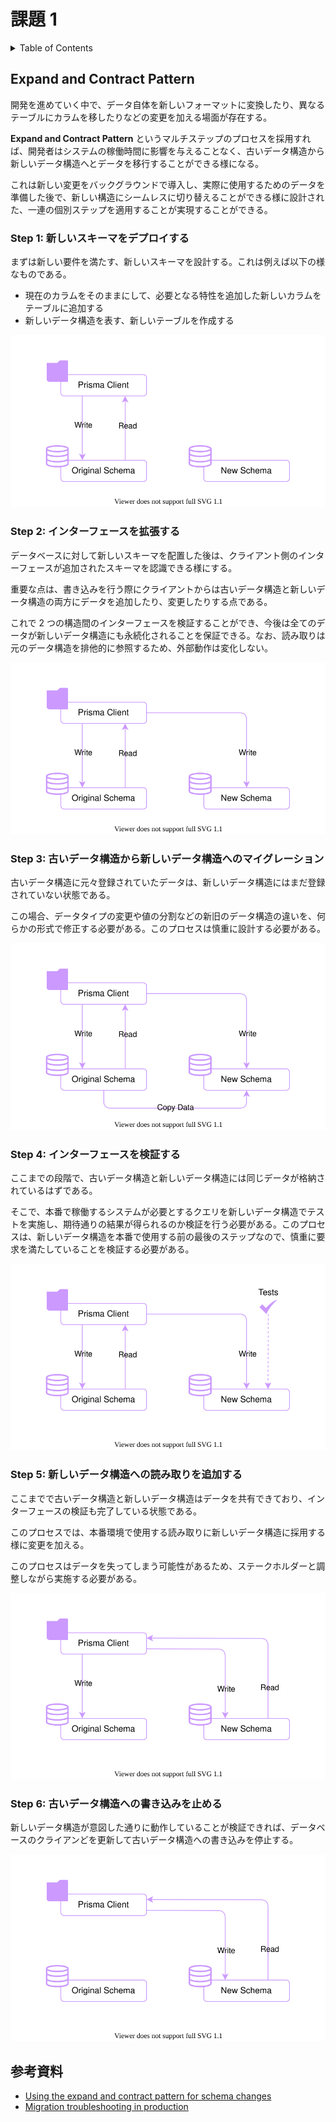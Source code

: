 # 課題 1

<!-- START doctoc generated TOC please keep comment here to allow auto update -->
<!-- DON'T EDIT THIS SECTION, INSTEAD RE-RUN doctoc TO UPDATE -->
<details>
<summary>Table of Contents</summary>

- [Expand and Contract Pattern](#expand-and-contract-pattern)
  - [Step 1: 新しいスキーマをデプロイする](#step-1-%E6%96%B0%E3%81%97%E3%81%84%E3%82%B9%E3%82%AD%E3%83%BC%E3%83%9E%E3%82%92%E3%83%87%E3%83%97%E3%83%AD%E3%82%A4%E3%81%99%E3%82%8B)
  - [Step 2: インターフェースを拡張する](#step-2-%E3%82%A4%E3%83%B3%E3%82%BF%E3%83%BC%E3%83%95%E3%82%A7%E3%83%BC%E3%82%B9%E3%82%92%E6%8B%A1%E5%BC%B5%E3%81%99%E3%82%8B)
  - [Step 3: 古いデータ構造から新しいデータ構造へのマイグレーション](#step-3-%E5%8F%A4%E3%81%84%E3%83%87%E3%83%BC%E3%82%BF%E6%A7%8B%E9%80%A0%E3%81%8B%E3%82%89%E6%96%B0%E3%81%97%E3%81%84%E3%83%87%E3%83%BC%E3%82%BF%E6%A7%8B%E9%80%A0%E3%81%B8%E3%81%AE%E3%83%9E%E3%82%A4%E3%82%B0%E3%83%AC%E3%83%BC%E3%82%B7%E3%83%A7%E3%83%B3)
  - [Step 4: インターフェースを検証する](#step-4-%E3%82%A4%E3%83%B3%E3%82%BF%E3%83%BC%E3%83%95%E3%82%A7%E3%83%BC%E3%82%B9%E3%82%92%E6%A4%9C%E8%A8%BC%E3%81%99%E3%82%8B)
  - [Step 5: 新しいデータ構造への読み取りを追加する](#step-5-%E6%96%B0%E3%81%97%E3%81%84%E3%83%87%E3%83%BC%E3%82%BF%E6%A7%8B%E9%80%A0%E3%81%B8%E3%81%AE%E8%AA%AD%E3%81%BF%E5%8F%96%E3%82%8A%E3%82%92%E8%BF%BD%E5%8A%A0%E3%81%99%E3%82%8B)
  - [Step 6: 古いデータ構造への書き込みを止める](#step-6-%E5%8F%A4%E3%81%84%E3%83%87%E3%83%BC%E3%82%BF%E6%A7%8B%E9%80%A0%E3%81%B8%E3%81%AE%E6%9B%B8%E3%81%8D%E8%BE%BC%E3%81%BF%E3%82%92%E6%AD%A2%E3%82%81%E3%82%8B)
- [参考資料](#%E5%8F%82%E8%80%83%E8%B3%87%E6%96%99)

</details>
<!-- END doctoc generated TOC please keep comment here to allow auto update -->

## Expand and Contract Pattern

開発を進めていく中で、データ自体を新しいフォーマットに変換したり、異なるテーブルにカラムを移したりなどの変更を加える場面が存在する。

**Expand and Contract Pattern** というマルチステップのプロセスを採用すれば、開発者はシステムの稼働時間に影響を与えることなく、古いデータ構造から新しいデータ構造へとデータを移行することができる様になる。

これは新しい変更をバックグラウンドで導入し、実際に使用するためのデータを準備した後で、新しい構造にシームレスに切り替えることができる様に設計された、一連の個別ステップを適用することが実現することができる。

### Step 1: 新しいスキーマをデプロイする

まずは新しい要件を満たす、新しいスキーマを設計する。これは例えば以下の様なものである。

- 現在のカラムをそのままにして、必要となる特性を追加した新しいカラムをテーブルに追加する
- 新しいデータ構造を表す、新しいテーブルを作成する

![](assets/step1.drawio.svg)

### Step 2: インターフェースを拡張する

データベースに対して新しいスキーマを配置した後は、クライアント側のインターフェースが追加されたスキーマを認識できる様にする。

重要な点は、書き込みを行う際にクライアントからは古いデータ構造と新しいデータ構造の両方にデータを追加したり、変更したりする点である。

これで 2 つの構造間のインターフェースを検証することができ、今後は全てのデータが新しいデータ構造にも永続化されることを保証できる。なお、読み取りは元のデータ構造を排他的に参照するため、外部動作は変化しない。

![](assets/step2.drawio.svg)

### Step 3: 古いデータ構造から新しいデータ構造へのマイグレーション

古いデータ構造に元々登録されていたデータは、新しいデータ構造にはまだ登録されていない状態である。

この場合、データタイプの変更や値の分割などの新旧のデータ構造の違いを、何らかの形式で修正する必要がある。このプロセスは慎重に設計する必要がある。

![](assets/step3.drawio.svg)

### Step 4: インターフェースを検証する

ここまでの段階で、古いデータ構造と新しいデータ構造には同じデータが格納されているはずである。

そこで、本番で稼働するシステムが必要とするクエリを新しいデータ構造でテストを実施し、期待通りの結果が得られるのか検証を行う必要がある。このプロセスは、新しいデータ構造を本番で使用する前の最後のステップなので、慎重に要求を満たしていることを検証する必要がある。

![](assets/step4.drawio.svg)

### Step 5: 新しいデータ構造への読み取りを追加する

ここまでで古いデータ構造と新しいデータ構造はデータを共有できており、インターフェースの検証も完了している状態である。

このプロセスでは、本番環境で使用する読み取りに新しいデータ構造に採用する様に変更を加える。

このプロセスはデータを失ってしまう可能性があるため、ステークホルダーと調整しながら実施する必要がある。

![](assets/step5.drawio.svg)

### Step 6: 古いデータ構造への書き込みを止める

新しいデータ構造が意図した通りに動作していることが検証できれば、データベースのクライアンどを更新して古いデータ構造への書き込みを停止する。

![](assets/step6.drawio.svg)

## 参考資料

- [Using the expand and contract pattern for schema changes](https://www.prisma.io/dataguide/types/relational/expand-and-contract-pattern)
- [Migration troubleshooting in production](https://www.prisma.io/docs/guides/database/production-troubleshooting)
